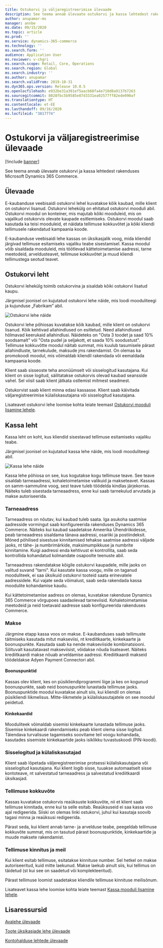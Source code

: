 ```yaml
---
title: Ostukorvi ja väljaregistreerimise ülevaade
description: See teema annab ülevaate ostukorvi ja kassa lehtedest rakenduses Microsoft Dynamics 365 Commerce.
author: anupamar-ms
manager: annbe
ms.date: 09/15/2020
ms.topic: article
ms.prod: ''
ms.service: dynamics-365-commerce
ms.technology: ''
ms.search.form: ''
audience: Application User
ms.reviewer: v-chgri
ms.search.scope: Retail, Core, Operations
ms.search.region: Global
ms.search.industry: ''
ms.author: anupamar
ms.search.validFrom: 2019-10-31
ms.dyn365.ops.version: Release 10.0.5
ms.openlocfilehash: e932be31a301ef5aacb68fa4e710d8a9137b7263
ms.sourcegitcommit: 8028fbc5b9585e87d3331ea02577ff82ede090af
ms.translationtype: HT
ms.contentlocale: et-EE
ms.lasthandoff: 09/16/2020
ms.locfileid: "3817774"
---
```

# <a name="cart-and-checkout-pages-overview"></a>Ostukorvi ja väljaregistreerimise ülevaade

[!include [banner](includes/banner.md)]

See teema annab ülevaate ostukorvi ja kassa lehtedest rakenduses Microsoft Dynamics 365 Commerce.

## <a name="overview"></a>Ülevaade

E-kaubanduse veebisaidi ostukorvi lehel kuvatakse kõik kaubad, mille klient on ostukorvi lisanud. Ostukorvi lehekülg on ehitatud ostukorvi mooduli abil. Ostukorvi moodul on konteiner, mis majutab kõiki mooduleid, mis on vajalikud ostukorvis olevate kaupade esitlemiseks. Ostukorvi moodul saab kasutada ka teisi mooduleid, et näidata tellimuse kokkuvõtet ja kõiki kliendi tellimusele rakendatud kampaania koode.

E-kaubanduse veebisaidi lehe kassas on üksikasjalik voog, mida kliendid järgivad tellimuse esitamiseks vajaliku teabe sisestamisel. Kassa moodul võib sisaldada mooduleid, mis töötlevad kättetoimetamise aadressi, tarne meetodeid, arveldusteavet, tellimuse kokkuvõtet ja muud kliendi tellimustega seotud teavet.

## <a name="cart-page"></a>Ostukorvi leht

Ostukorvi lehekülg toimib ostukorvina ja sisaldab kõiki ostukorvi lisatud kaupu.

Järgmisel joonisel on kujutatud ostukorvi lehe näide, mis loodi mooduliteegi ja kujunduse „Fabrikam” abil.

![Ostukorvi lehe näide](./media/cart2.PNG)

Ostukorvi lehe põhiosas kuvatakse kõik kaubad, mille klient on ostukorvi lisanud. Kõik kehtivad allahindlused on esitletud. Need allahindlused hõlmavad keerukaid allahindlusi. Näideteks on "Osta 3 toodet ja saad 10% soodsamalt" või "Osta pudel ja seljakott, et saada 10% soodustust". Tellimuse kokkuvõtte moodul näitab summat, mis kuulub tasumisele pärast allahindluste, tarnekulude, maksude jms rakendamist. On olemas ka promokoodi moodul, mis võimaldab kliendil rakendada või eemaldada kampaania koode.

Klient saab sisseoste teha anonüümselt või sisselogitud kasutajana. Kui klient on sisse logitud, säilitatakse ostukorvis olevad kaubad seansside vahel. Sel viisil saab klient jätkata ostlemist mitmest seadmest.

Ostukorvist saab klient minna edasi kassasse. Klient saab käivitada väljaregistreerimise külaliskasutajana või sisselogitud kasutajana.

Lisateavet ostukorvi lehe loomise kohta leiate teemast [Ostukorvi mooduli lisamine lehele](add-cart-module.md).

## <a name="checkout-page"></a>Kassa leht

Kassa leht on koht, kus kliendid sisestavad tellimuse esitamiseks vajaliku teabe.

Järgmisel joonisel on kujutatud kassa lehe näide, mis loodi mooduliteegi abil.

![Kassa lehe näide](./media/Checkout.PNG)

Kassa lehe põhiosa on see, kus kogutakse kogu tellimuse teave. See teave sisaldab tarneaadressi, kohaletoimetamise valikuid ja makseteavet. Kassas on samm-sammuline voog, sest teave tuleb töödelda kindlas järjekorras. Näiteks tuleb sisestada tarneaadress, enne kui saab tarnekulud arvutada ja makse autoriseerida.

### <a name="shipping-address"></a>Tarneaadress

Tarneaadress on nõutav, kui kaubad tuleb saata. Iga asukoha saatmise aadresside vormingut saab konfigureerida rakenduses Dynamics 365 Commerce. Näiteks kui kaubad saadetakse Ameerika Ühendriikidesse, peab tarneaadress sisaldama tänava aadressi, osariiki ja postiindeksit. Mõned põhilised sisestuse kinnitamised tehakse saatmise aadressi väljade jaoks, nt tähe- ja numbrimärkide, maksimumpikkuse ja numbrite kinnitamine. Kuigi aadressi enda kehtivust ei kontrollita, saab seda kontrollida kohandatud kolmandate osapoolte teenuste abil.

Tarneaadress rakendatakse kõigile ostukorvi kaupadele, mille jaoks on valitud suvand "tarni". Kui kasutate kassa voogu, mille on taganud mooduliteek, ei saa üksikuid ostukorvi tooteid saata erinevatele aadressidele. Kui vajate seda võimalust, saab seda rakendada kassa moodulite kohandamise kaudu.

Kui kättetoimetamise aadress on olemas, kuvatakse rakenduse Dynamics 365 Commerce võrgupoes saadaolevad tarneviisid. Kohaletoimetamise meetodeid ja neid toetavaid aadresse saab konfigureerida rakenduses Commerce.

### <a name="payment"></a>Makse

Järgmine etapp kassa voos on makse. E-kaubanduses saab tellimuste täitmiseks kasutada mitut makseviisi, nt krediitkaarte, kinkekaarte ja boonuspunkte. Kasutada saab ka nende makseviiside kombinatsiooni. Sõltuvalt kasutatavast makseviisist, võidakse nõuda lisateavet. Näiteks krediitkaardi makse nõuab arveldamise aadressi. Krediitkaardi makseid töödeldakse Adyen Payment Connectori abil.

#### <a name="loyalty-points"></a>Boonuspunktid

Kassas olev klient, kes on püsikliendiprogrammi liige ja kes on kogunud boonuspunkte, saab neid boonuspunkte lunastada tellimuse jaoks. Boonuspunktide moodul kuvatakse ainult siis, kui kliendil on olemas püsikliendi liikmelisus. Mitte-liikmetele ja külaliskasutajatele on see moodul peidetud.

#### <a name="gift-cards"></a>Kinkekaardid

Mooduliteek võimaldab sisemisi kinkekaarte lunastada tellimuse jaoks. Sisemise kinkekaardi rakendamiseks peab klient olema sisse logitud. Täiendava turvalisuse tagamiseks soovitame teil voogu kohandada, kasutades sisemiste kinkekaartide jaoks isiklikku tuvastuskoodi (PIN-koodi).

### <a name="signed-in-and-guest-users"></a>Sisselogitud ja külaliskasutajad

Klient saab lõpetada väljeregistreerimise protsessi külaliskasutajana või sisselogitud kasutajana. Kui klient logib sisse, tuuakse automaatselt sisse kontoteave, nt salvestatud tarneaadress ja salvestatud krediitkaardi üksikasjad.

### <a name="order-summary"></a>Tellimuse kokkuvõte

Kassas kuvatakse ostukorvis reaüksuste kokkuvõte, nii et klient saab tellimuse kinnitada, enne kui ta selle esitab. Reaüksuseid ei saa kassa voo ajal redigeerida. Siiski on olemas linki ostukorvi, juhul kui kasutaja soovib tagasi minna ja reaüksusi redigeerida.

Pärast seda, kui klient annab tarne- ja arvelduse teabe, peegeldab tellimuse kokkuvõte summat, mis on tasutud pärast boonuspunktide, kinkekaartide ja muude maksete rakendamist.

### <a name="order-confirmation-and-email"></a>Tellimuse kinnitus ja meil

Kui klient esitab tellimuse, esitatakse kinnituse number. Sel hetkel on makse autoriseeritud, kuid mitte laekunud. Makse laekub ainult siis, kui tellimus on täidetud (st kui see on saadetud või komplekteeritud).

Pärast tellimuse loomist saadetakse kliendile tellimuse kinnituse meilisõnum.

Lisateavet kassa lehe loomise kohta leiate teemast [Kassa mooduli lisamine lehele](add-checkout-module.md).

## <a name="additional-resources"></a>Lisaressursid

[Avalehe ülevaade](quick-tour-home-page.md)

[Toote üksikasjade lehe ülevaade](quick-tour-pdp.md)

[Kontohalduse lehtede ülevaade](quick-tour-account-management.md)
